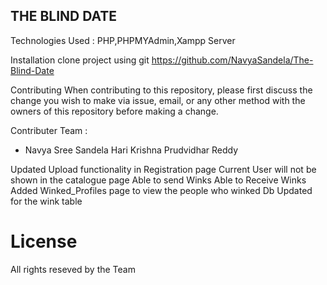 ## THE BLIND DATE
 
 Technologies Used : PHP,PHPMYAdmin,Xampp Server
 
 Installation
clone project using git https://github.com/NavyaSandela/The-Blind-Date

Contributing
When contributing to this repository, please first discuss the change you wish to make via issue, email, or any other method with the owners of this repository before making a change.

Contributer Team :

* Navya Sree Sandela
Hari Krishna
Prudvidhar Reddy

Updated Upload functionality in Registration page Current User will not be shown in the catalogue page Able to send Winks Able to Receive Winks Added Winked_Profiles page to view the people who winked Db Updated for the wink table

# License
All rights reseved by the Team


